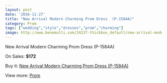 ```yaml
---
layout: post
date: '2016-11-27'
title: "New Arrival Modern Charming Prom Dress  (P-1584A)"
category: Prom
tags: ["wedding","style","dresses","prom","charming"]
image: http://www.benemulti.com/24137-thickbox_default/new-arrival-modern-charming-prom-dress-p-1584a.jpg
---
```

New Arrival Modern Charming Prom Dress  (P-1584A)

On Sales: **$172**
<a href="https://www.benemulti.com/en/prom/9439-new-arrival-modern-charming-prom-dress-p-1584a.html"><amp-img layout="responsive" width="600" height="600" src="//www.benemulti.com/24137-thickbox_default/new-arrival-modern-charming-prom-dress-p-1584a.jpg" alt="New Arrival Modern Charming Prom Dress  (P-1584A) 0" /></a>
<a href="https://www.benemulti.com/en/prom/9439-new-arrival-modern-charming-prom-dress-p-1584a.html"><amp-img layout="responsive" width="600" height="600" src="//www.benemulti.com/24138-thickbox_default/new-arrival-modern-charming-prom-dress-p-1584a.jpg" alt="New Arrival Modern Charming Prom Dress  (P-1584A) 1" /></a>

Buy it: [New Arrival Modern Charming Prom Dress  (P-1584A)](https://www.benemulti.com/en/prom/9439-new-arrival-modern-charming-prom-dress-p-1584a.html "New Arrival Modern Charming Prom Dress  (P-1584A)")

View more: [Prom](https://www.benemulti.com/en/78-prom "Prom")